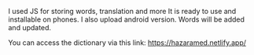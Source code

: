 I used JS for storing words, translation and more 
It is ready to use and installable on phones. 
I also upload android version.
Words will be added and updated. 

You can access the dictionary via this link:
https://hazaramed.netlify.app/
